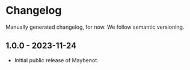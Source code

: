 # Changelog

Manually generated changelog, for now. We follow semantic versioning.

## 1.0.0 - 2023-11-24
- Initial public release of Maybenot.
